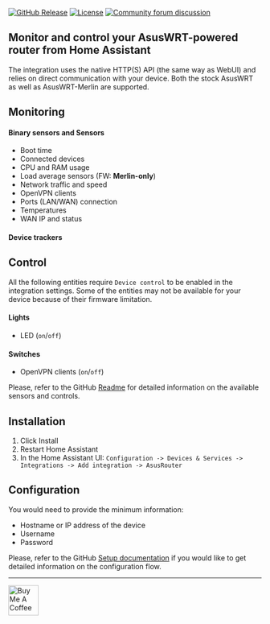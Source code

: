 [![GitHub Release](https://img.shields.io/github/release/Vaskivskyi/ha-asusrouter.svg?style=for-the-badge&color=blue)](https://github.com/Vaskivskyi/ha-asusrouter/releases) [![License](https://img.shields.io/github/license/Vaskivskyi/ha-asusrouter.svg?style=for-the-badge&color=yellow)](https://github.com/Vaskivskyi/ha-asusrouter/blob/main/LICENSE) [![Community forum discussion](https://img.shields.io/badge/COMMUNITY-FORUM-success?style=for-the-badge&color=blue)](https://community.home-assistant.io/t/custom-component-asusrouter-integration/416111)

## Monitor and control your AsusWRT-powered router from Home Assistant

The integration uses the native HTTP(S) API (the same way as WebUI) and relies on direct communication with your device. Both the stock AsusWRT as well as AsusWRT-Merlin are supported.

## Monitoring

#### Binary sensors and Sensors

- Boot time
- Connected devices
- CPU and RAM usage
- Load average sensors (FW: **Merlin-only**)
- Network traffic and speed
- OpenVPN clients
- Ports (LAN/WAN) connection
- Temperatures
- WAN IP and status

#### Device trackers

## Control

All the following entities require `Device control` to be enabled in the integration settings. Some of the entities may not be available for your device because of their firmware limitation.

#### Lights

- LED (`on`/`off`)

#### Switches

- OpenVPN clients (`on`/`off`)

Please, refer to the GitHub [Readme](https://github.com/Vaskivskyi/ha-asusrouter/) for detailed information on the available sensors and controls.

## Installation

1. Click Install
2. Restart Home Assistant
3. In the Home Assistant UI:
   `Configuration -> Devices & Services -> Integrations -> Add integration -> AsusRouter`

## Configuration

You would need to provide the minimum information:
- Hostname or IP address of the device
- Username
- Password

Please, refer to the GitHub [Setup documentation](https://github.com/Vaskivskyi/ha-asusrouter/blob/main/docs/setup.md) if you would like to get detailed information on the configuration flow.

---

<a href="https://www.buymeacoffee.com/vaskivskyi" target="_blank"><img src="https://cdn.buymeacoffee.com/buttons/v2/default-blue.png" alt="Buy Me A Coffee" style="height: 60px !important;"></a>


